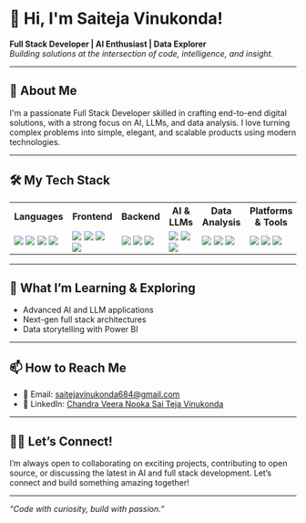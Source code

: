 # 👋 Hi, I'm Saiteja Vinukonda!

**Full Stack Developer | AI Enthusiast | Data Explorer**  
*Building solutions at the intersection of code, intelligence, and insight.*

---

## 🚀 About Me

I'm a passionate Full Stack Developer skilled in crafting end-to-end digital solutions, with a strong focus on AI, LLMs, and data analysis. I love turning complex problems into simple, elegant, and scalable products using modern technologies.

---

## 🛠️ My Tech Stack

<table>
  <tr>
    <th>Languages</th>
    <th>Frontend</th>
    <th>Backend</th>
    <th>AI & LLMs</th>
    <th>Data Analysis</th>
    <th>Platforms & Tools</th>
  </tr>
  <tr>
    <td>
      <img src="https://img.shields.io/badge/Python-3776AB?style=for-the-badge&logo=python&logoColor=white" />
      <img src="https://img.shields.io/badge/JavaScript-F7DF1E?style=for-the-badge&logo=javascript&logoColor=black" />
      <img src="https://img.shields.io/badge/C++-00599C?style=for-the-badge&logo=cplusplus&logoColor=white" />
      <img src="https://img.shields.io/badge/SQL-003B57?style=for-the-badge&logo=postgresql&logoColor=white" />
    </td>
    <td>
      <img src="https://img.shields.io/badge/React-20232A?style=for-the-badge&logo=react&logoColor=61DAFB" />
      <img src="https://img.shields.io/badge/HTML5-E34F26?style=for-the-badge&logo=html5&logoColor=white" />
      <img src="https://img.shields.io/badge/CSS3-1572B6?style=for-the-badge&logo=css3&logoColor=white" />
      <img src="https://img.shields.io/badge/Bootstrap-7952B3?style=for-the-badge&logo=bootstrap&logoColor=white" />
    </td>
    <td>
      <img src="https://img.shields.io/badge/Django-092E20?style=for-the-badge&logo=django&logoColor=white" />
      <img src="https://img.shields.io/badge/MySQL-4479A1?style=for-the-badge&logo=mysql&logoColor=white" />
      <img src="https://img.shields.io/badge/SQLite-003B57?style=for-the-badge&logo=sqlite&logoColor=white" />
    </td>
    <td>
      <img src="https://img.shields.io/badge/OpenAI-412991?style=for-the-badge&logo=openai&logoColor=white" />
      <img src="https://img.shields.io/badge/Hugging%20Face-FFD21F?style=for-the-badge&logo=huggingface&logoColor=black" />
      <img src="https://img.shields.io/badge/LangChain-006400?style=for-the-badge" />
    </td>
    <td>
      <img src="https://img.shields.io/badge/Power%20BI-F2C811?style=for-the-badge&logo=powerbi&logoColor=black" />
      <img src="https://img.shields.io/badge/Pandas-150458?style=for-the-badge&logo=pandas&logoColor=white" />
      <img src="https://img.shields.io/badge/Numpy-013243?style=for-the-badge&logo=numpy&logoColor=white" />
    </td>
    <td>
      <img src="https://img.shields.io/badge/Git-F05032?style=for-the-badge&logo=git&logoColor=white" />
      <img src="https://img.shields.io/badge/GitHub-181717?style=for-the-badge&logo=github&logoColor=white" />
      <img src="https://img.shields.io/badge/VS%20Code-007ACC?style=for-the-badge&logo=visualstudiocode&logoColor=white" />
    </td>
  </tr>
</table>

---

## 🌱 What I’m Learning & Exploring

- Advanced AI and LLM applications
- Next-gen full stack architectures
- Data storytelling with Power BI

---

## 📫 How to Reach Me

- 📧 Email: [saitejavinukonda684@gmail.com](mailto:saitejavinukonda684@gmail.com)
- 💼 LinkedIn: [Chandra Veera Nooka Sai Teja Vinukonda](https://www.linkedin.com/in/chandra-veera-nooka-sai-teja-vinukonda-18b0982b1/)

---

## 🧑‍💻 Let’s Connect!

I’m always open to collaborating on exciting projects, contributing to open source, or discussing the latest in AI and full stack development. Let’s connect and build something amazing together!

---

*“Code with curiosity, build with passion.”*
